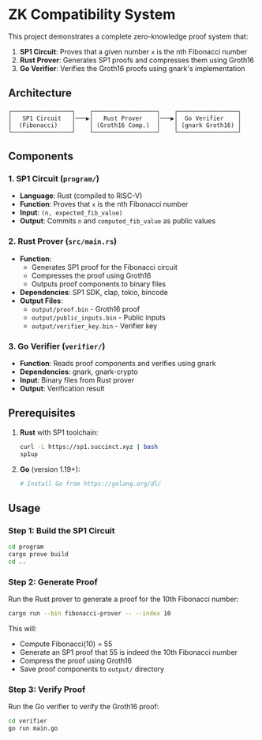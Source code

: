 # ZK Compatibility System

This project demonstrates a complete zero-knowledge proof system that:

1. **SP1 Circuit**: Proves that a given number `x` is the nth Fibonacci number
2. **Rust Prover**: Generates SP1 proofs and compresses them using Groth16
3. **Go Verifier**: Verifies the Groth16 proofs using gnark's implementation

## Architecture

```
┌─────────────────┐    ┌──────────────────┐    ┌─────────────────┐
│   SP1 Circuit   │───▶│   Rust Prover    │───▶│  Go Verifier    │
│  (Fibonacci)    │    │ (Groth16 Comp.)  │    │ (gnark Groth16) │
└─────────────────┘    └──────────────────┘    └─────────────────┘
```

## Components

### 1. SP1 Circuit (`program/`)
- **Language**: Rust (compiled to RISC-V)
- **Function**: Proves that `x` is the nth Fibonacci number
- **Input**: `(n, expected_fib_value)`
- **Output**: Commits `n` and `computed_fib_value` as public values

### 2. Rust Prover (`src/main.rs`)
- **Function**: 
  - Generates SP1 proof for the Fibonacci circuit
  - Compresses the proof using Groth16
  - Outputs proof components to binary files
- **Dependencies**: SP1 SDK, clap, tokio, bincode
- **Output Files**:
  - `output/proof.bin` - Groth16 proof
  - `output/public_inputs.bin` - Public inputs
  - `output/verifier_key.bin` - Verifier key

### 3. Go Verifier (`verifier/`)
- **Function**: Reads proof components and verifies using gnark
- **Dependencies**: gnark, gnark-crypto
- **Input**: Binary files from Rust prover
- **Output**: Verification result

## Prerequisites

1. **Rust** with SP1 toolchain:
   ```bash
   curl -L https://sp1.succinct.xyz | bash
   sp1up
   ```

2. **Go** (version 1.19+):
   ```bash
   # Install Go from https://golang.org/dl/
   ```

## Usage

### Step 1: Build the SP1 Circuit

```bash
cd program
cargo prove build
cd ..
```

### Step 2: Generate Proof

Run the Rust prover to generate a proof for the 10th Fibonacci number:

```bash
cargo run --bin fibonacci-prover -- --index 10
```

This will:
- Compute Fibonacci(10) = 55
- Generate an SP1 proof that 55 is indeed the 10th Fibonacci number
- Compress the proof using Groth16
- Save proof components to `output/` directory

### Step 3: Verify Proof

Run the Go verifier to verify the Groth16 proof:

```bash
cd verifier
go run main.go
```
